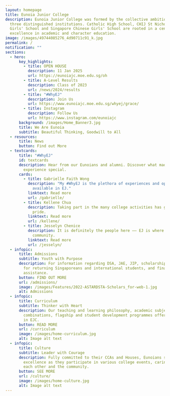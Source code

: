 ```yaml
---
layout: homepage
title: Eunoia Junior College
description: Eunoia Junior College was formed by the collective ambition of
  three distinguished institutions. Catholic High School, CHIJ St Nicholas
  Girls' School and Singapore Chinese Girls' School are rooted in a century of
  excellence in academic and character education.
image: /images/49744085276_4d90711c91_k.jpg
permalink: /
notification: ""
sections:
  - hero:
      key_highlights:
        - title: OPEN HOUSE
          description: 11 Jan 2025
          url: https://eunoiajc.moe.edu.sg/oh
        - title: A-Level Results
          description: Class of 2023
          url: /news/2024/results
        - title: "#WhyEJ"
          description: Join Us
          url: https://www.eunoiajc.moe.edu.sg/whyej/grace/
        - title: Instagram
          description: Follow Us
          url: https://www.instagram.com/eunoiajc
      background: /images/Home_Banner3.jpg
      title: We Are Eunoia
      subtitle: Beautiful Thinking, Goodwill to All
  - resources:
      title: News
      button: Find out More
  - textcards:
      title: "#WhyEJ"
      id: textcards
      description: Hear from our Eunoians and alumni. Discover what made their Eunoia
        experience special.
      cards:
        - title: Gabrielle Faith Wong
          description: "My #WhyEJ is the plethora of experiences and opportunities
            available in EJ."
          linktext: Read more
          url: /gabrielle/
        - title: Kellene Chua
          description: Taking part in the many college activities has given me a sense of
            pride.
          linktext: Read more
          url: /kellene/
        - title: Jesselyn Chenice
          description: It is definitely the people here –– EJ is where I've found my
            community.
          linktext: Read more
          url: /jesselyn/
  - infopic:
      title: Admissions
      subtitle: Youth with Purpose
      description: For information regarding DSA, JAE, JIP, scholarships, admissions
        for returning Singaporeans and international students, and financial
        assistance.
      button: FIND OUT MORE
      url: /admissions/
      image: /images/Features/2022-ASTARDSTA-Scholars_for-web-1.jpg
      alt: Admissions
  - infopic:
      title: Curriculum
      subtitle: Thinker with Heart
      description: Our teaching and learning philosophy, academic subjects and
        combinations, flagship and student development programmes offered here
        in EJC.
      button: READ MORE
      url: /curriculum
      image: /images/home-curriculum.jpg
      alt: Image alt text
  - infopic:
      title: Culture
      subtitle: Leader with Courage
      description: Fully committed to their CCAs and Houses, Eunoians strive for
        excellence as they participate in various college events, caring for
        each other and the community.
      button: SEE MORE
      url: /culture/
      image: /images/home-culture.jpg
      alt: Image alt text
---
```

